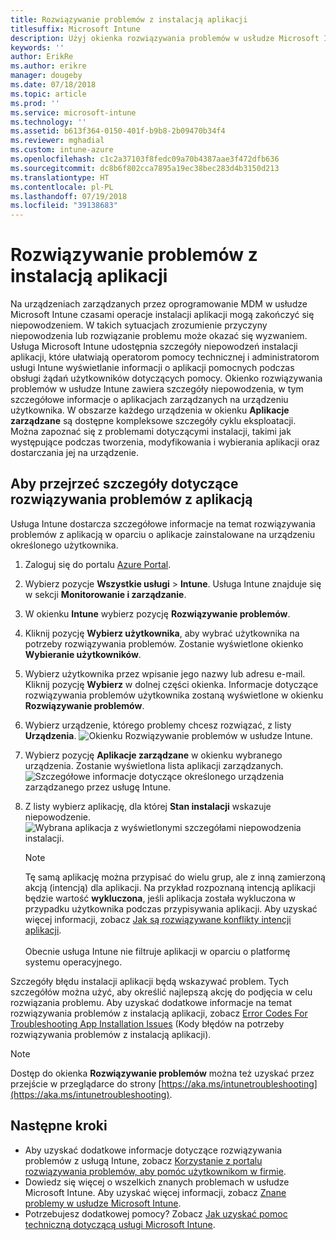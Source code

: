 ```yaml
---
title: Rozwiązywanie problemów z instalacją aplikacji
titlesuffix: Microsoft Intune
description: Użyj okienka rozwiązywania problemów w usłudze Microsoft Intune do rozwiązywania problemów z instalacją aplikacji.
keywords: ''
author: ErikRe
ms.author: erikre
manager: dougeby
ms.date: 07/18/2018
ms.topic: article
ms.prod: ''
ms.service: microsoft-intune
ms.technology: ''
ms.assetid: b613f364-0150-401f-b9b8-2b09470b34f4
ms.reviewer: mghadial
ms.custom: intune-azure
ms.openlocfilehash: c1c2a37103f8fedc09a70b4387aae3f472dfb636
ms.sourcegitcommit: dc8b6f802cca7895a19ec38bec283d4b3150d213
ms.translationtype: HT
ms.contentlocale: pl-PL
ms.lasthandoff: 07/19/2018
ms.locfileid: "39138683"
---
```

# <a name="troubleshoot-app-installation-issues"></a>Rozwiązywanie problemów z instalacją aplikacji

Na urządzeniach zarządzanych przez oprogramowanie MDM w usłudze Microsoft Intune czasami operacje instalacji aplikacji mogą zakończyć się niepowodzeniem. W takich sytuacjach zrozumienie przyczyny niepowodzenia lub rozwiązanie problemu może okazać się wyzwaniem. Usługa Microsoft Intune udostępnia szczegóły niepowodzeń instalacji aplikacji, które ułatwiają operatorom pomocy technicznej i administratorom usługi Intune wyświetlanie informacji o aplikacji pomocnych podczas obsługi żądań użytkowników dotyczących pomocy. Okienko rozwiązywania problemów w usłudze Intune zawiera szczegóły niepowodzenia, w tym szczegółowe informacje o aplikacjach zarządzanych na urządzeniu użytkownika. W obszarze każdego urządzenia w okienku **Aplikacje zarządzane** są dostępne kompleksowe szczegóły cyklu eksploatacji. Można zapoznać się z problemami dotyczącymi instalacji, takimi jak występujące podczas tworzenia, modyfikowania i wybierania aplikacji oraz dostarczania jej na urządzenie. 

## <a name="to-review-app-troubleshooting-details"></a>Aby przejrzeć szczegóły dotyczące rozwiązywania problemów z aplikacją

Usługa Intune dostarcza szczegółowe informacje na temat rozwiązywania problemów z aplikacją w oparciu o aplikacje zainstalowane na urządzeniu określonego użytkownika.

1. Zaloguj się do portalu [Azure Portal](https://portal.azure.com).
2. Wybierz pozycje **Wszystkie usługi** > **Intune**. Usługa Intune znajduje się w sekcji **Monitorowanie i zarządzanie**.
3. W okienku **Intune** wybierz pozycję **Rozwiązywanie problemów**.
4. Kliknij pozycję **Wybierz użytkownika**, aby wybrać użytkownika na potrzeby rozwiązywania problemów. Zostanie wyświetlone okienko **Wybieranie użytkowników**.
5. Wybierz użytkownika przez wpisanie jego nazwy lub adresu e-mail. Kliknij pozycję **Wybierz** w dolnej części okienka. Informacje dotyczące rozwiązywania problemów użytkownika zostaną wyświetlone w okienku **Rozwiązywanie problemów**. 
6. Wybierz urządzenie, którego problemy chcesz rozwiązać, z listy **Urządzenia**.
    ![Okienku Rozwiązywanie problemów w usłudze Intune.](media/troubleshoot-app-install-01.png)
7. Wybierz pozycję **Aplikacje zarządzane** w okienku wybranego urządzenia. Zostanie wyświetlona lista aplikacji zarządzanych.
    ![Szczegółowe informacje dotyczące określonego urządzenia zarządzanego przez usługę Intune.](media/troubleshoot-app-install-02.png)
8. Z listy wybierz aplikację, dla której **Stan instalacji** wskazuje niepowodzenie.
    ![Wybrana aplikacja z wyświetlonymi szczegółami niepowodzenia instalacji.](media/troubleshoot-app-install-03.png)

    > [!Note]  
    > Tę samą aplikację można przypisać do wielu grup, ale z inną zamierzoną akcją (intencją) dla aplikacji. Na przykład rozpoznaną intencją aplikacji będzie wartość **wykluczona**, jeśli aplikacja została wykluczona w przypadku użytkownika podczas przypisywania aplikacji. Aby uzyskać więcej informacji, zobacz [Jak są rozwiązywane konflikty intencji aplikacji](apps-deploy.md#how-conflicts-between-app-intents-are-resolved).<br><br>
    > Obecnie usługa Intune nie filtruje aplikacji w oparciu o platformę systemu operacyjnego.

Szczegóły błędu instalacji aplikacji będą wskazywać problem. Tych szczegółów można użyć, aby określić najlepszą akcję do podjęcia w celu rozwiązania problemu. Aby uzyskać dodatkowe informacje na temat rozwiązywania problemów z instalacją aplikacji, zobacz [Error Codes For Troubleshooting App Installation Issues](https://blogs.technet.microsoft.com/intunesupport/2018/05/15/error-codes-for-troubleshooting-app-installation-issues) (Kody błędów na potrzeby rozwiązywania problemów z instalacją aplikacji).

> [!Note]  
> Dostęp do okienka **Rozwiązywanie problemów** można też uzyskać przez przejście w przeglądarce do strony [https://aka.ms/intunetroubleshooting](https://aka.ms/intunetroubleshooting).

## <a name="next-steps"></a>Następne kroki

- Aby uzyskać dodatkowe informacje dotyczące rozwiązywania problemów z usługą Intune, zobacz [Korzystanie z portalu rozwiązywania problemów, aby pomóc użytkownikom w firmie](help-desk-operators.md). 
- Dowiedz się więcej o wszelkich znanych problemach w usłudze Microsoft Intune. Aby uzyskać więcej informacji, zobacz [Znane problemy w usłudze Microsoft Intune](known-issues.md).
- Potrzebujesz dodatkowej pomocy? Zobacz [Jak uzyskać pomoc techniczną dotyczącą usługi Microsoft Intune](get-support.md).
